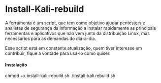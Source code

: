 # Install-Kali-rebuild

A ferramenta é um script, que tem como objetivo ajudar pentesters e analistas de segurança da informação a instalar rapidamente as principais ferramentas e 
aplicativos que não vem junto da distribuição Linux, mas necessários para as demandas do dia-a-dia.

Esse script está em constante atualização, quem tiver interesse em contribuir, fique a vontade para usa-lo como quiser.

#### Instalação
chmod +x install-kali-rebuild.sh
./install-kali.rebuild.sh



